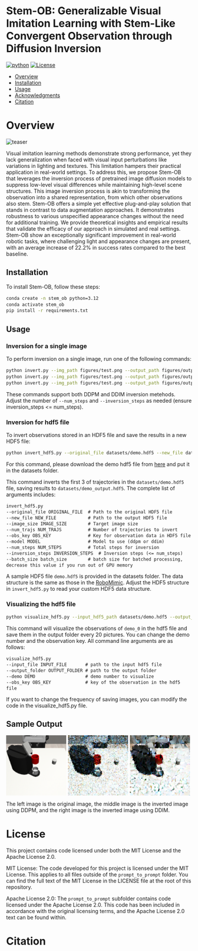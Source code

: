 
# Stem-OB: Generalizable Visual Imitation Learning with Stem-Like Convergent Observation through Diffusion Inversion

[![python](https://img.shields.io/badge/python-3.12-blue.svg)](https://www.python.org/downloads/release/python-3124/)
[![License](https://img.shields.io/badge/License-MIT-green.svg)](https://github.com/hukz18/DeFog/blob/master/LICENSE)

- [Overview](#overview)
- [Installation](#installation)
- [Usage](#usage)
- [Acknowledgments](#acknowledgments)
- [Citation](#citation)

# Overview

![teaser](figures/stem_ob.png)

Visual imitation learning methods demonstrate strong performance, yet they lack generalization when faced with visual input perturbations like variations in lighting and textures. This limitation hampers their practical application in real-world settings. To address this, we propose Stem-OB that leverages the inversion process of pretrained image diffusion models to suppress low-level visual differences while maintaining high-level scene structures. This image inversion process is akin to transforming the observation into a shared representation, from which other observations also stem. Stem-OB offers a simple yet effective plug-and-play solution that stands in contrast to data augmentation approaches. It demonstrates robustness to various unspecified appearance changes without the need for additional training. We provide theoretical insights and empirical results that validate the efficacy of our approach in simulated and real settings. Stem-OB show an exceptionally significant improvement in real-world robotic tasks, where challenging light and appearance changes are present, with an average increase of 22.2% in success rates compared to the best baseline.

## Installation

To install Stem-OB, follow these steps:

```bash
conda create -n stem_ob python=3.12
conda activate stem_ob
pip install -r requirements.txt
```

## Usage
### Inversion for a single image
To perform inversion on a single image, run one of the following commands:

```bash
python invert.py --img_path figures/test.png --output_path figures/output.png --model ddpm # use DDPM, your output should look like figures/sample_ddpm.png
python invert.py --img_path figures/test.png --output_path figures/output.png --model ddim # use DDIM, your output should look like figures/sample_ddim.png
python invert.py --img_path figures/test.png --output_path figures/output.png --model ddpm --num_steps 50 --inversion_steps 10 # use DDPM with 50 total steps and 10 inversion steps
```
These commands support both DDPM and DDIM inversion metehods. Adjust the number of `--num_steps` and `--inversion_steps` as needed (ensure inversion_steps <= num_steps).

### Inversion for hdf5 file

To invert observations stored in an HDF5 file and save the results in a new HDF5 file:

```bash
python invert_hdf5.py --original_file datasets/demo.hdf5 --new_file datasets/demo_output.hdf5 --num_trajs 3 --obs_key base_camera
```
For this command, please download the demo hdf5 file from [here](https://drive.google.com/file/d/11UBiZ3SoHWjnlZ7jEtRwjSkcBLDRHuMG/view?usp=sharing) and put it in the datasets folder.

This command inverts the first 3 of trajectories in the `datasets/demo.hdf5` file, saving results to `datasets/demo_output.hdf5`. The complete list of arguments includes:
```
invert_hdf5.py 
--original_file ORIGINAL_FILE  # Path to the original HDF5 file
--new_file NEW_FILE            # Path to the output HDF5 file
--image_size IMAGE_SIZE        # Target image size
--num_trajs NUM_TRAJS          # Number of trajectories to invert
--obs_key OBS_KEY              # Key for observation data in HDF5 file
--model MODEL                  # Model to use (ddpm or ddim)
--num_steps NUM_STEPS          # Total steps for inversion
--inversion_steps INVERSION_STEPS  # Inversion steps (<= num_steps)
--batch_size batch_size        # batch size for batched processing, decrease this value if you run out of GPU memory
```
A sample HDF5 file `demo.hdf5` is provided in the datasets folder. The data structure is the same as those in the [RoboMimic](https://robomimic.github.io/docs/datasets/overview.html#dataset-structure). Adjust the HDF5 structure in `invert_hdf5.py` to read your custom HDF5 data structure.

### Visualizing the hdf5 file
```bash
python visualize_hdf5.py --input_hdf5_path datasets/demo.hdf5 --output_folder hdf5_images --demo demo_0 --obs_key base_camera
```
This command will visualize the observations of `demo_0` in the hdf5 file and save them in the output folder every 20 pictures. You can change the demo number and the observation key. All command line arguments are as follows:
```
visualize_hdf5.py 
--input_file INPUT_FILE       # path to the input hdf5 file
--output_folder OUTPUT_FOLDER # path to the output folder 
--demo DEMO                   # demo number to visualize
--obs_key OBS_KEY             # key of the observation in the hdf5 file

```
If you want to change the frequency of saving images, you can modify the code in the visualize_hdf5.py file.


## Sample Output

<div style="display: flex; justify-content: space-around;">
    <img src="figures/test.png" alt="Image 1" style="width: 200px;margin-right: 5px;"/>
    <img src="figures/sample_ddpm.png" alt="Image 2" style="width: 200px;margin-right: 5px;"/>
    <img src="figures/sample_ddim.png" alt="Image 3" style="width: 200px;margin-right: 5px;"/>
</div>

The left image is the original image, the middle image is the inverted image using DDPM, and the right image is the inverted image using DDIM.

# License

This project contains code licensed under both the MIT License and the Apache License 2.0.

MIT License: The code developed for this project is licensed under the MIT License. This applies to all files outside of the `prompt_to_prompt` folder. You can find the full text of the MIT License in the LICENSE file at the root of this repository.

Apache License 2.0: The `prompt_to_prompt` subfolder contains code licensed under the Apache License 2.0. This code has been included in accordance with the original licensing terms, and the Apache License 2.0 text can be found within.

# Citation

